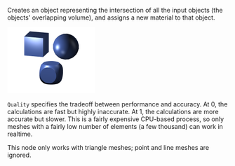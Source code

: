 Creates an object representing the intersection of all the input objects (the objects' overlapping volume), and assigns a new material to that object.

![](vuo.scene.intersect.png)

`Quality` specifies the tradeoff between performance and accuracy.  At 0, the calculations are fast but highly inaccurate.  At 1, the calculations are more accurate but slower.  This is a fairly expensive CPU-based process, so only meshes with a fairly low number of elements (a few thousand) can work in realtime.

This node only works with triangle meshes; point and line meshes are ignored.
